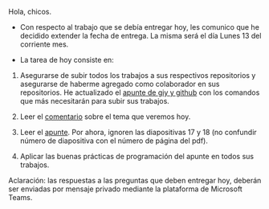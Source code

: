 Hola, chicos.

* Con respecto al trabajo que se debía entregar hoy, les comunico que 
he decidido extender la fecha de entrega. La misma será el día Lunes 13 
del corriente mes.

* La tarea de hoy consiste en:

1. Asegurarse de subir todos los trabajos a sus respectivos repositorios y
asegurarse de haberme agregado como colaborador en sus repositorios.
He actualizado el [apunte de giy y github](https://github.com/labopoo/ejercicios/blob/master/abril/1/github.md#comandos--frecuentes) con los comandos que más necesitarán
para subir sus trabajos.

2. Leer el [comentario](https://github.com/labopoo/ejercicios/blob/master/abril/8/comentarioSobreBuenasPracticas.md) sobre el tema que veremos hoy.

3. Leer el [apunte](https://github.com/labopoo/ejercicios/blob/master/abril/8/buenasPracticas.pdf). Por ahora, ignoren las diapositivas 17 y 18 (no 
confundir número de diapositiva con el número de página del pdf). 

4. Aplicar las buenas prácticas de programación del apunte en todos
   sus trabajos.

Aclaración: las respuestas a las preguntas que deben entregar hoy,
deberán ser enviadas por mensaje privado mediante la plataforma de Microsoft Teams.

